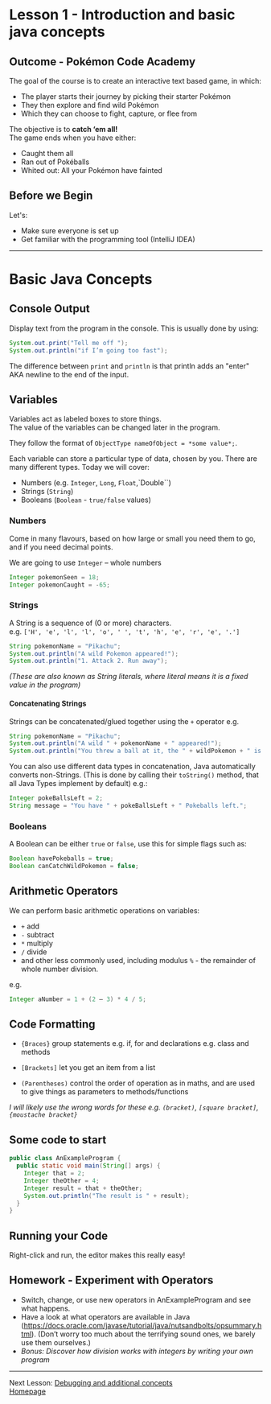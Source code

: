 # Lesson 1 - Introduction and basic java concepts

## Outcome - Pokémon Code Academy
The goal of the course is to create an interactive text based game, in which:
* The player starts their journey by picking their starter Pokémon
* They then explore and find wild Pokémon
* Which they can choose to fight, capture, or flee from

The objective is to **catch ‘em all!**  
The game ends when you have either:
* Caught them all
* Ran out of Pokéballs
* Whited out: All your Pokémon have fainted

## Before we Begin
Let's:
* Make sure everyone is set up
* Get familiar with the programming tool (IntelliJ IDEA)

---
# Basic Java Concepts

## Console Output
Display text from the program in the console. This is usually done by using:

```java
System.out.print("Tell me off ");
System.out.println("if I’m going too fast");
```

The difference between `print` and `println` is that println adds an "enter" AKA newline to the end of the input.

## Variables
Variables act as labeled boxes to store things.  
The value of the variables can be changed later in the program.

They follow the format of `ObjectType nameOfObject = *some value*;`.

Each variable can store a particular type of data, chosen by you.
 There are many different types. Today we will cover:
* Numbers (e.g. `Integer`, `Long`, `Float`,`Double``)
* Strings (`String`)
* Booleans (`Boolean` - `true/false` values)

### Numbers
Come in many flavours, based on how large or small you need them to go, and if you need decimal points.

We are going to use `Integer` – whole numbers

```java
Integer pokemonSeen = 18;
Integer pokemonCaught = -65;
```

### Strings
A String is a sequence of (0 or more) characters.  
e.g. ``['H', 'e', 'l', 'l', 'o', ' ', 't', 'h', 'e', 'r', 'e', '.']``

```java
String pokemonName = "Pikachu";
System.out.println("A wild Pokemon appeared!");
System.out.println("1. Attack 2. Run away");
```

*(These are also known as String literals, where literal means it is a fixed value in the program)*

#### Concatenating Strings
Strings can be concatenated/glued together using the `+` operator e.g.

```java
String pokemonName = "Pikachu";
System.out.println("A wild " + pokemonName + " appeared!");
System.out.println("You threw a ball at it, the " + wildPokemon + " is captured!");
```

You can also use different data types in concatenation, Java automatically converts non-Strings.
(This is done by calling their `toString()` method, that all Java Types implement by default)
e.g.:

```java
Integer pokeBallsLeft = 2;
String message = "You have " + pokeBallsLeft + " Pokeballs left.";
```

### Booleans
A Boolean can be either `true` or `false`, use this for simple flags such as:

```java
Boolean havePokeballs = true;
Boolean canCatchWildPokemon = false;
```

## Arithmetic Operators
We can perform basic arithmetic operations on variables:
* `+` add
* `-` subtract
* `*` multiply
* `/` divide
* and other less commonly used, including modulus `%` - the remainder of whole number division.

e.g.
```java
Integer aNumber = 1 + (2 – 3) * 4 / 5;
````

## Code Formatting
* `{Braces}` group statements e.g. if, for and declarations e.g. class and methods

* `[Brackets]` let you get an item from a list

* `(Parentheses)` control the order of operation as in maths, and are used to give things as parameters to methods/functions

*I will likely use the wrong words for these e.g. `(bracket)`, `[square bracket]`, `{moustache bracket}`*

## Some code to start
```java
public class AnExampleProgram {
  public static void main(String[] args) {
  	Integer that = 2;
  	Integer theOther = 4;
  	Integer result = that + theOther;
  	System.out.println("The result is " + result);
  }
}
```

## Running your Code
Right-click and run, the editor makes this really easy!

## Homework - Experiment with Operators
* Switch, change, or use new operators in AnExampleProgram and see what happens.
* Have a look at what operators are available in Java (https://docs.oracle.com/javase/tutorial/java/nutsandbolts/opsummary.html).
(Don’t worry too much about the terrifying sound ones, we barely use them ourselves.)
* *Bonus: Discover how division works with integers by writing your own program*

---
Next Lesson: [Debugging and additional concepts](lesson2.md)  
[Homepage](../index.md)
